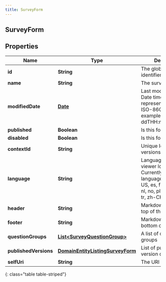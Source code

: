 ```yaml
---
title: SurveyForm
---
```


## SurveyForm

## Properties

| Name                  | Type                                                                                       | Description                                                                                                                                                | Notes      |
| --------------------- | ------------------------------------------------------------------------------------------ | ---------------------------------------------------------------------------------------------------------------------------------------------------------- | ---------- |
| **id**                | <!----><!---->**String**<!---->                                                            | The globally unique identifier for the object.                                                                                                             | [optional] |
| **name**              | <!----><!---->**String**<!---->                                                            | The survey form name                                                                                                                                       |            |
| **modifiedDate**      | <!----><!---->[**Date**](Date.md)<!---->                                                   | Last modified date. Date time is represented as an ISO-8601 string. For example: yyyy-MM-ddTHH:mm:ss[.mmm]Z                                                | [optional] |
| **published**         | <!----><!---->**Boolean**<!---->                                                           | Is this form published                                                                                                                                     | [optional] |
| **disabled**          | <!----><!---->**Boolean**<!---->                                                           | Is this form disabled                                                                                                                                      | [optional] |
| **contextId**         | <!----><!---->**String**<!---->                                                            | Unique Id for all versions of this form                                                                                                                    |            |
| **language**          | <!----><!---->**String**<!---->                                                            | Language for survey viewer localization. Currently localized languages: da, de, en-US, es, fi, fr, it, ja, ko, nl, no, pl, pt-BR, sv, th, tr, zh-CH, zh-TW |            |
| **header**            | <!----><!---->**String**<!---->                                                            | Markdown text for the top of the form.                                                                                                                     | [optional] |
| **footer**            | <!----><!---->**String**<!---->                                                            | Markdown text for the bottom of the form.                                                                                                                  | [optional] |
| **questionGroups**    | <!----><!---->[**List&lt;SurveyQuestionGroup&gt;**](SurveyQuestionGroup.md)<!---->         | A list of question groups                                                                                                                                  |            |
| **publishedVersions** | <!----><!---->[**DomainEntityListingSurveyForm**](DomainEntityListingSurveyForm.md)<!----> | List of published version of this form                                                                                                                     | [optional] |
| **selfUri**           | <!----><!---->**String**<!---->                                                            | The URI for this object                                                                                                                                    | [optional] |

{: class="table table-striped"}
